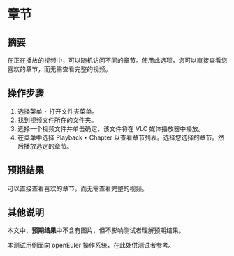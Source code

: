 # 章节

## 摘要

在正在播放的视频中，可以随机访问不同的章节。使用此选项，您可以直接查看您喜欢的章节，而无需查看完整的视频。

## 操作步骤

1. 选择菜单 ‣ 打开文件夹菜单。
2. 找到视频文件所在的文件夹。
3. 选择一个视频文件并单击确定，该文件将在 VLC 媒体播放器中播放。
4. 在菜单中选择 Playback ‣ Chapter 以查看章节列表。选择您选择的章节。然后播放选定的章节。

## 预期结果

可以直接查看喜欢的章节，而无需查看完整的视频。

## 其他说明

本文中，**预期结果**中不含有图片，但不影响测试者理解预期结果。

本测试用例面向 openEuler 操作系统，在此处供测试者参考。
